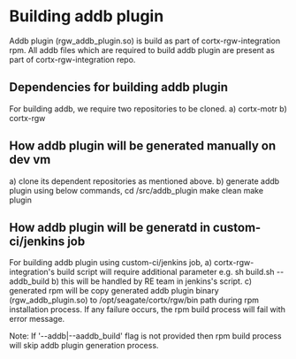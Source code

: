 # Building addb plugin
 Addb plugin (rgw_addb_plugin.so) is build as part of cortx-rgw-integration rpm.
 All addb files which are required to build addb plugin are present as part of cortx-rgw-integration repo.

## Dependencies for building addb plugin
For building addb, we require two repositories to be cloned.
  a) cortx-motr
  b) cortx-rgw

## How addb plugin will be generated manually on dev vm
  a) clone its dependent repositories as mentioned above.
  b) generate addb plugin using below commands,
     cd <cortx-rgw-integration>/src/addb_plugin
     make clean
     make plugin

## How addb plugin will be generatd in custom-ci/jenkins job
For building addb plugin using custom-ci/jenkins job,
  a) cortx-rgw-integration's build script will require additional parameter
     e.g. sh build.sh --addb_build
  b) this will be handled by RE team in jenkins's script.
  c) generated rpm will be copy generated addb plugin binary (rgw_addb_plugin.so) to /opt/seagate/cortx/rgw/bin path during rpm installation process. If any failure occurs, the rpm build process will fail with error message.

Note: If '--addb|--aaddb_build' flag is not provided then rpm build process will skip addb plugin generation process.
